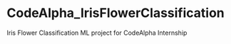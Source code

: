 # CodeAlpha_IrisFlowerClassification
Iris Flower Classification ML project for CodeAlpha Internship

